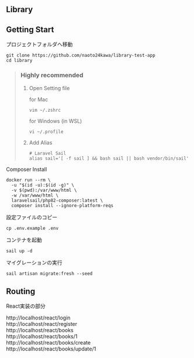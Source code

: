 ## Library

## Getting Start

プロジェクトフォルダへ移動

```shell
git clone https://github.com/naoto24kawa/library-test-app
cd library
```

> ### Highly recommended
>
> 1. Open Setting file
> 
>    for Mac
>    ```
>    vim ~/.zshrc
>    ```
>
>    for Windows (in WSL)
>
>    ```
>    vi ~/.profile
>    ```
>
> 2. Add Alias
> 
>    ```shell
>    # Laravel Sail
>    alias sail='[ -f sail ] && bash sail || bash vendor/bin/sail'
>    ```
> 

Composer Install

```shell
docker run --rm \
  -u "$(id -u):$(id -g)" \
  -v $(pwd):/var/www/html \
  -w /var/www/html \
  laravelsail/php82-composer:latest \
  composer install --ignore-platform-reqs
```

設定ファイルのコピー

```shell
cp .env.example .env
```

コンテナを起動

```shell
sail up -d
```

マイグレーションの実行

```shell
sail artisan migrate:fresh --seed
```

## Routing

React実装の部分

http://localhost/react/login  
http://localhost/react/register  
http://localhost/react/books  
http://localhost/react/books/1  
http://localhost/react/books/create  
http://localhost/react/books/update/1  

